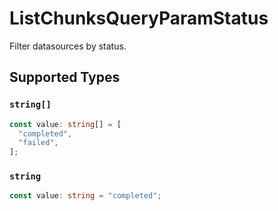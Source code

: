 # ListChunksQueryParamStatus

Filter datasources by status.


## Supported Types

### `string[]`

```typescript
const value: string[] = [
  "completed",
  "failed",
];
```

### `string`

```typescript
const value: string = "completed";
```

